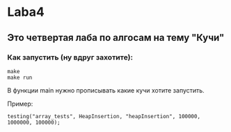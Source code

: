# Laba4

## Это четвертая лаба по алгосам на тему "Кучи"

### Как запустить (ну вдруг захотите):
```
make
make run
```

В функции main нужно прописывать какие кучи хотите запустить.

Пример:

```
testing("array_tests", HeapInsertion, "heapInsertion", 100000, 1000000, 100000);
```

